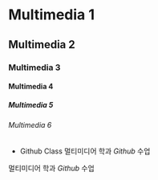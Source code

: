 # Multimedia 1
## Multimedia 2
### Multimedia 3
#### Multimedia 4
##### Multimedia 5
###### Multimedia 6

* Github Class
멀티미디어 학과 *Github* 수업

멀티미디어 학과 _Github_ 수업
